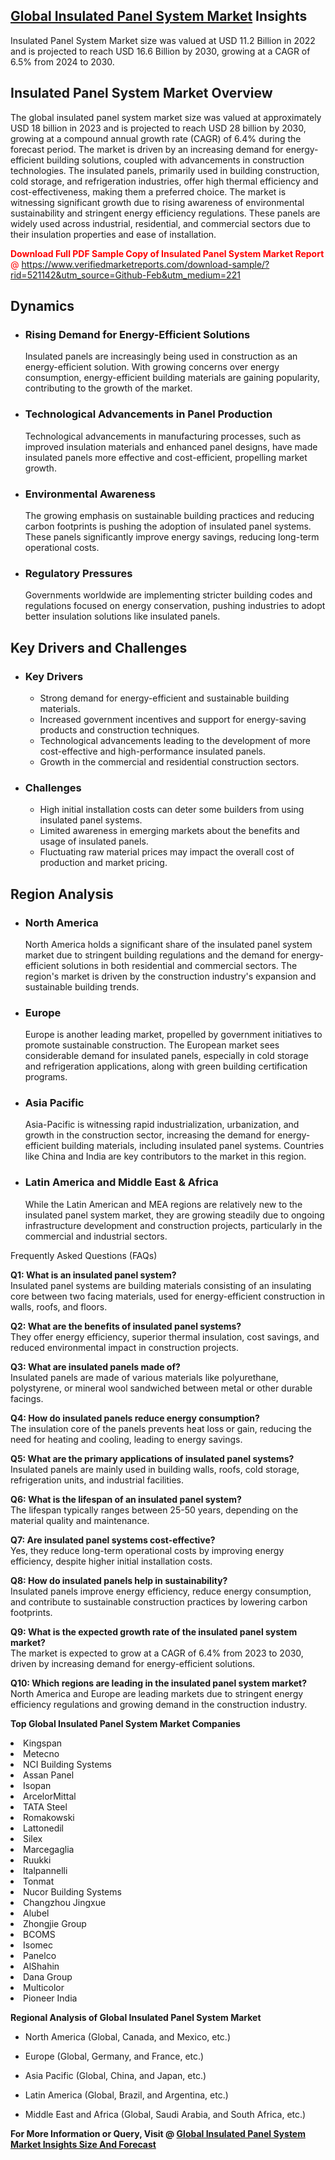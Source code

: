 <h2><a href="https://www.verifiedmarketreports.com/download-sample/?rid=521142&amp;utm_source=Github&amp;utm_medium=221" target="_blank">Global Insulated Panel System Market</a> Insights</h2><p>Insulated Panel System Market size was valued at USD 11.2 Billion in 2022 and is projected to reach USD 16.6 Billion by 2030, growing at a CAGR of 6.5% from 2024 to 2030.</p><p> <h2>Insulated Panel System Market Overview</h2> <p>The global insulated panel system market size was valued at approximately USD 18 billion in 2023 and is projected to reach USD 28 billion by 2030, growing at a compound annual growth rate (CAGR) of 6.4% during the forecast period. The market is driven by an increasing demand for energy-efficient building solutions, coupled with advancements in construction technologies. The insulated panels, primarily used in building construction, cold storage, and refrigeration industries, offer high thermal efficiency and cost-effectiveness, making them a preferred choice. The market is witnessing significant growth due to rising awareness of environmental sustainability and stringent energy efficiency regulations. These panels are widely used across industrial, residential, and commercial sectors due to their insulation properties and ease of installation.</p> <p><p><span class=""><span style="color: #ff0000;"><strong>Download Full PDF Sample Copy of Insulated Panel System Market Report</strong> @ </span><a href="https://www.verifiedmarketreports.com/download-sample/?rid=521142&amp;utm_source=Github-Feb&amp;utm_medium=221" target="_blank">https://www.verifiedmarketreports.com/download-sample/?rid=521142&amp;utm_source=Github-Feb&amp;utm_medium=221</a></span></p></p> <h2>Dynamics</h2> <ul> <li><h3>Rising Demand for Energy-Efficient Solutions</h3> Insulated panels are increasingly being used in construction as an energy-efficient solution. With growing concerns over energy consumption, energy-efficient building materials are gaining popularity, contributing to the growth of the market.</li> <li><h3>Technological Advancements in Panel Production</h3> Technological advancements in manufacturing processes, such as improved insulation materials and enhanced panel designs, have made insulated panels more effective and cost-efficient, propelling market growth.</li> <li><h3>Environmental Awareness</h3> The growing emphasis on sustainable building practices and reducing carbon footprints is pushing the adoption of insulated panel systems. These panels significantly improve energy savings, reducing long-term operational costs.</li> <li><h3>Regulatory Pressures</h3> Governments worldwide are implementing stricter building codes and regulations focused on energy conservation, pushing industries to adopt better insulation solutions like insulated panels.</li> </ul> <h2>Key Drivers and Challenges</h2> <ul> <li><h3>Key Drivers</h3> <ul> <li>Strong demand for energy-efficient and sustainable building materials.</li> <li>Increased government incentives and support for energy-saving products and construction techniques.</li> <li>Technological advancements leading to the development of more cost-effective and high-performance insulated panels.</li> <li>Growth in the commercial and residential construction sectors.</li> </ul> </li> <li><h3>Challenges</h3> <ul> <li>High initial installation costs can deter some builders from using insulated panel systems.</li> <li>Limited awareness in emerging markets about the benefits and usage of insulated panels.</li> <li>Fluctuating raw material prices may impact the overall cost of production and market pricing.</li> </ul> </li> </ul> <h2>Region Analysis</h2> <ul> <li><h3>North America</h3> North America holds a significant share of the insulated panel system market due to stringent building regulations and the demand for energy-efficient solutions in both residential and commercial sectors. The region's market is driven by the construction industry's expansion and sustainable building trends.</li> <li><h3>Europe</h3> Europe is another leading market, propelled by government initiatives to promote sustainable construction. The European market sees considerable demand for insulated panels, especially in cold storage and refrigeration applications, along with green building certification programs.</li> <li><h3>Asia Pacific</h3> Asia-Pacific is witnessing rapid industrialization, urbanization, and growth in the construction sector, increasing the demand for energy-efficient building materials, including insulated panel systems. Countries like China and India are key contributors to the market in this region.</li> <li><h3>Latin America and Middle East & Africa</h3> While the Latin American and MEA regions are relatively new to the insulated panel system market, they are growing steadily due to ongoing infrastructure development and construction projects, particularly in the commercial and industrial sectors.</li> </ul> <p>Frequently Asked Questions (FAQs)</p> <p><b>Q1: What is an insulated panel system?</b><br>Insulated panel systems are building materials consisting of an insulating core between two facing materials, used for energy-efficient construction in walls, roofs, and floors.</p> <p><b>Q2: What are the benefits of insulated panel systems?</b><br>They offer energy efficiency, superior thermal insulation, cost savings, and reduced environmental impact in construction projects.</p> <p><b>Q3: What are insulated panels made of?</b><br>Insulated panels are made of various materials like polyurethane, polystyrene, or mineral wool sandwiched between metal or other durable facings.</p> <p><b>Q4: How do insulated panels reduce energy consumption?</b><br>The insulation core of the panels prevents heat loss or gain, reducing the need for heating and cooling, leading to energy savings.</p> <p><b>Q5: What are the primary applications of insulated panel systems?</b><br>Insulated panels are mainly used in building walls, roofs, cold storage, refrigeration units, and industrial facilities.</p> <p><b>Q6: What is the lifespan of an insulated panel system?</b><br>The lifespan typically ranges between 25-50 years, depending on the material quality and maintenance.</p> <p><b>Q7: Are insulated panel systems cost-effective?</b><br>Yes, they reduce long-term operational costs by improving energy efficiency, despite higher initial installation costs.</p> <p><b>Q8: How do insulated panels help in sustainability?</b><br>Insulated panels improve energy efficiency, reduce energy consumption, and contribute to sustainable construction practices by lowering carbon footprints.</p> <p><b>Q9: What is the expected growth rate of the insulated panel system market?</b><br>The market is expected to grow at a CAGR of 6.4% from 2023 to 2030, driven by increasing demand for energy-efficient solutions.</p> <p><b>Q10: Which regions are leading in the insulated panel system market?</b><br>North America and Europe are leading markets due to stringent energy efficiency regulations and growing demand in the construction industry.</p> </p><p><strong>Top Global Insulated Panel System Market Companies</strong></p><div data-test-id=""><p><li>Kingspan</li><li> Metecno</li><li> NCI Building Systems</li><li> Assan Panel</li><li> Isopan</li><li> ArcelorMittal</li><li> TATA Steel</li><li> Romakowski</li><li> Lattonedil</li><li> Silex</li><li> Marcegaglia</li><li> Ruukki</li><li> Italpannelli</li><li> Tonmat</li><li> Nucor Building Systems</li><li> Changzhou Jingxue</li><li> Alubel</li><li> Zhongjie Group</li><li> BCOMS</li><li> Isomec</li><li> Panelco</li><li> AlShahin</li><li> Dana Group</li><li> Multicolor</li><li> Pioneer India</li></p><div><strong>Regional Analysis of&nbsp;Global Insulated Panel System Market</strong></div><ul><li dir="ltr"><p dir="ltr">North America&nbsp;(Global, Canada, and Mexico, etc.)</p></li><li dir="ltr"><p dir="ltr">Europe (Global, Germany, and France, etc.)</p></li><li dir="ltr"><p dir="ltr">Asia Pacific&nbsp;(Global, China, and Japan, etc.)</p></li><li dir="ltr"><p dir="ltr">Latin America&nbsp;(Global, Brazil, and Argentina, etc.)</p></li><li dir="ltr">Middle East and Africa&nbsp;(Global, Saudi Arabia, and South Africa, etc.)</li></ul><p><strong>For More Information or Query, Visit @&nbsp;</strong><strong><a href="https://www.verifiedmarketreports.com/product/insulated-panel-system-market-size-and-forecast/?utm_source=Github&amp;utm_medium=221" target="_blank">Global Insulated Panel System Market Insights Size And Forecast</a></strong></p></div>
